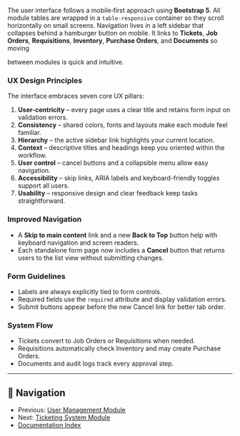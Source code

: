 The user interface follows a mobile‑first approach using **Bootstrap 5**. All
module tables are wrapped in a `table-responsive` container so they scroll
horizontally on small screens. Navigation lives in a left sidebar that collapses
behind a hamburger button on mobile. It links to **Tickets**, **Job Orders**,
**Requisitions**, **Inventory**, **Purchase Orders**, and **Documents** so moving

between modules is quick and intuitive.

### UX Design Principles

The interface embraces seven core UX pillars:

1. **User-centricity** – every page uses a clear title and retains form input on validation errors.
2. **Consistency** – shared colors, fonts and layouts make each module feel familiar.
3. **Hierarchy** – the active sidebar link highlights your current location.
4. **Context** – descriptive titles and headings keep you oriented within the workflow.
5. **User control** – cancel buttons and a collapsible menu allow easy navigation.
6. **Accessibility** – skip links, ARIA labels and keyboard-friendly toggles support all users.
7. **Usability** – responsive design and clear feedback keep tasks straightforward.

### Improved Navigation

- A **Skip to main content** link and a new **Back to Top** button help with
  keyboard navigation and screen readers.
- Each standalone form page now includes a **Cancel** button that returns users
  to the list view without submitting changes.

### Form Guidelines

- Labels are always explicitly tied to form controls.
- Required fields use the `required` attribute and display validation errors.
- Submit buttons appear before the new Cancel link for better tab order.

### System Flow

- Tickets convert to Job Orders or Requisitions when needed.
- Requisitions automatically check Inventory and may create Purchase Orders.
- Documents and audit logs track every approval step.

---

## 🚀 Navigation
- Previous: [User Management Module](user.md)
- Next: [Ticketing System Module](Ticketing_System_Module.md)
- [Documentation Index](README.md)
